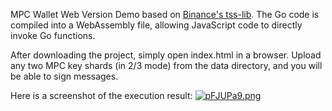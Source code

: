 MPC Wallet Web Version Demo based on [Binance's tss-lib](https://github.com/bnb-chain/tss-lib). 
The Go code is compiled into a WebAssembly file, allowing JavaScript code to directly invoke Go functions.

After downloading the project, simply open index.html in a browser. Upload any two MPC key shards (in 2/3 mode) from the data directory, and you will be able to sign messages.

Here is a screenshot of the execution result:
[![pFJUPa9.png](https://s11.ax1x.com/2024/02/18/pFJUPa9.png)](https://imgse.com/i/pFJUPa9)